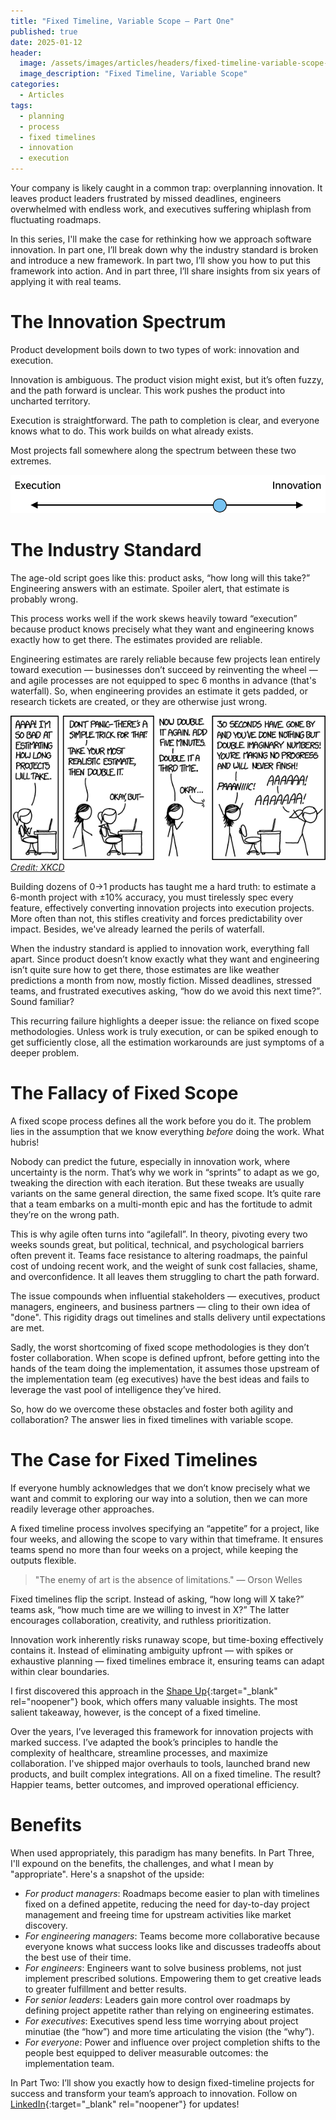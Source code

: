 ```yaml
---
title: "Fixed Timeline, Variable Scope — Part One"
published: true
date: 2025-01-12
header:
  image: /assets/images/articles/headers/fixed-timeline-variable-scope-1.jpg
  image_description: "Fixed Timeline, Variable Scope"
categories:
  - Articles
tags:
  - planning
  - process
  - fixed timelines
  - innovation
  - execution
---
```


Your company is likely caught in a common trap: overplanning innovation. It leaves product leaders frustrated by missed deadlines, engineers overwhelmed with endless work, and executives suffering whiplash from fluctuating roadmaps.

In this series, I'll make the case for rethinking how we approach software innovation. In part one, I’ll break down why the industry standard is broken and introduce a new framework. In part two, I’ll show you how to put this framework into action. And in part three, I’ll share insights from six years of applying it with real teams.

# The Innovation Spectrum

Product development boils down to two types of work: innovation and execution.

Innovation is ambiguous. The product vision might exist, but it’s often fuzzy, and the path forward is unclear. This work pushes the product into uncharted territory.

Execution is straightforward. The path to completion is clear, and everyone knows what to do. This work builds on what already exists.

Most projects fall somewhere along the spectrum between these two extremes.

![Innovation Spectrum](/assets/images/articles/innovation-spectrum.png)

# The Industry Standard

The age-old script goes like this: product asks, “how long will this take?” Engineering answers with an estimate. Spoiler alert, that estimate is probably wrong.

This process works well if the work skews heavily toward “execution” because product knows precisely what they want and engineering knows exactly how to get there. The estimates provided are reliable.

Engineering estimates are rarely reliable because few projects lean entirely toward execution — businesses don’t succeed by reinventing the wheel — and agile processes are not equipped to spec 6 months in advance (that's waterfall). So, when engineering provides an estimate it gets padded, or research tickets are created, or they are otherwise just wrong.

![XKCD Engineering Estimate](/assets/images/articles/xkcd-engineering-estimate.png)<br />
[*Credit: XKCD*](https://xkcd.com/1658/)

Building dozens of 0→1 products has taught me a hard truth: to estimate a 6-month project with ±10% accuracy, you must tirelessly spec every feature, effectively converting innovation projects into execution projects. More often than not, this stifles creativity and forces predictability over impact. Besides, we've already learned the perils of waterfall.

When the industry standard is applied to innovation work, everything fall apart. Since product doesn’t know exactly what they want and engineering isn’t quite sure how to get there, those estimates are like weather predictions a month from now, mostly fiction. Missed deadlines, stressed teams, and frustrated executives asking, “how do we avoid this next time?”. Sound familiar?

This recurring failure highlights a deeper issue: the reliance on fixed scope methodologies. Unless work is truly execution, or can be spiked enough to get sufficiently close, all the estimation workarounds are just symptoms of a deeper problem.

# The Fallacy of Fixed Scope

A fixed scope process defines all the work before you do it. The problem lies in the assumption that we know everything *before* doing the work. What hubris!

Nobody can predict the future, especially in innovation work, where uncertainty is the norm. That’s why we work in “sprints” to adapt as we go, tweaking the direction with each iteration. But these tweaks are usually variants on the same general direction, the same fixed scope. It’s quite rare that a team embarks on a multi-month epic and has the fortitude to admit they’re on the wrong path.

This is why agile often turns into “agilefall”. In theory, pivoting every two weeks sounds great, but political, technical, and psychological barriers often prevent it. Teams face resistance to altering roadmaps, the painful cost of undoing recent work, and the weight of sunk cost fallacies, shame, and overconfidence. It all leaves them struggling to chart the path forward.

The issue compounds when influential stakeholders — executives, product managers, engineers, and business partners — cling to their own idea of "done". This rigidity drags out timelines and stalls delivery until expectations are met.

Sadly, the worst shortcoming of fixed scope methodologies is they don’t foster collaboration. When scope is defined upfront, before getting into the hands of the team doing the implementation, it assumes those upstream of the implementation team (eg executives) have the best ideas and fails to leverage the vast pool of intelligence they’ve hired.

So, how do we overcome these obstacles and foster both agility and collaboration? The answer lies in fixed timelines with variable scope.

# The Case for Fixed Timelines

If everyone humbly acknowledges that we don’t know precisely what we want and commit to exploring our way into a solution, then we can more readily leverage other approaches.

A fixed timeline process involves specifying an “appetite” for a project, like four weeks, and allowing the scope to vary within that timeframe. It ensures teams spend no more than four weeks on a project, while keeping the outputs flexible.

> "The enemy of art is the absence of limitations." — Orson Welles

Fixed timelines flip the script. Instead of asking, “how long will X take?” teams ask, “how much time are we willing to invest in X?” The latter encourages collaboration, creativity, and ruthless prioritization.

Innovation work inherently risks runaway scope, but time-boxing effectively contains it. Instead of eliminating ambiguity upfront — with spikes or exhaustive planning — fixed timelines embrace it, ensuring teams can adapt within clear boundaries.

I first discovered this approach in the [Shape Up](https://basecamp.com/shapeup){:target="_blank" rel="noopener"} book, which offers many valuable insights. The most salient takeaway, however, is the concept of a fixed timeline.

Over the years, I’ve leveraged this framework for innovation projects with marked success. I’ve adapted the book’s principles to handle the complexity of healthcare, streamline processes, and maximize collaboration. I've shipped major overhauls to tools, launched brand new products, and built complex integrations. All on a fixed timeline. The result? Happier teams, better outcomes, and improved operational efficiency.

# Benefits

When used appropriately, this paradigm has many benefits. In Part Three, I'll expound on the benefits, the challenges, and what I mean by "appropriate". Here's a snapshot of the upside:

- *For product managers*: Roadmaps become easier to plan with timelines fixed on a defined appetite, reducing the need for day-to-day project management and freeing time for upstream activities like market discovery.
- *For engineering managers*: Teams become more collaborative because everyone knows what success looks like and discusses tradeoffs about the best use of their time.
- *For engineers*: Engineers want to solve business problems, not just implement prescribed solutions. Empowering them to get creative leads to greater fulfillment and better results.
- *For senior leaders*: Leaders gain more control over roadmaps by defining project appetite rather than relying on engineering estimates.
- *For executives*: Executives spend less time worrying about project minutiae (the “how”) and more time articulating the vision (the “why”).
- *For everyone*: Power and influence over project completion shifts to the people best equipped to deliver measurable outcomes: the implementation team.

In Part Two: I’ll show you exactly how to design fixed-timeline projects for success and transform your team’s approach to innovation. Follow on [LinkedIn](https://www.linkedin.com/in/mikepackdev/){:target="_blank" rel="noopener"} for updates!
